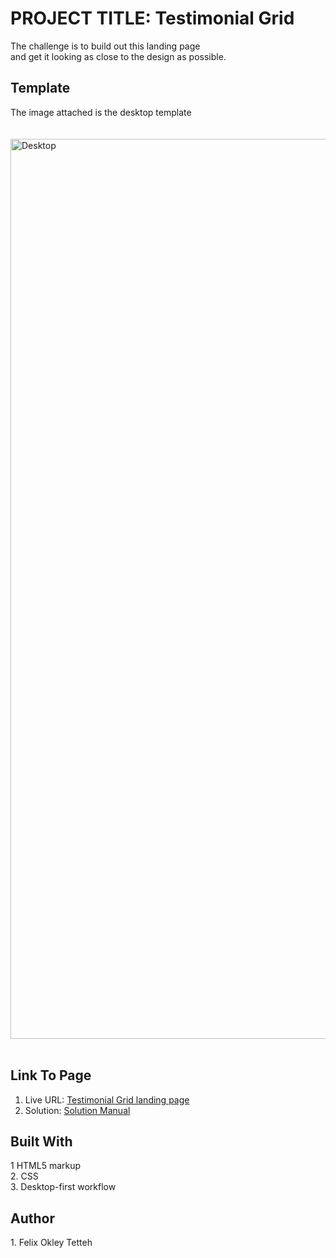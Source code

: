 
 
<h1>PROJECT TITLE: Testimonial Grid </h1> 


The challenge is to build out this landing page<br> 
and get it looking as close to the design as possible.
<br>


<h2>Template</h2>
<figcaption>The image attached is the desktop template </figcaption><br>
<br>
<img width="1440" alt="Desktop " src="">
<br>
<br>

<h2> Link To Page </h2>


  1. Live URL: <a href="https://ftokley.github.io/testimonial/" target="_blank">Testimonial Grid landing page</a><br>
  2. Solution: <a href="https://github.com/FTOkley/testimonial" target="_blank">Solution Manual</a>
  
 <h2> Built With </h2>
 1 HTML5 markup<br>
 2. CSS <br>
 3. Desktop-first workflow

<h2> Author</h2>
1. Felix Okley Tetteh
